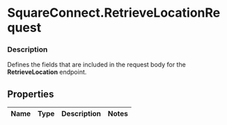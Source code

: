 # SquareConnect.RetrieveLocationRequest

### Description

Defines the fields that are included in the request body for the __RetrieveLocation__ endpoint.

## Properties
Name | Type | Description | Notes
------------ | ------------- | ------------- | -------------


